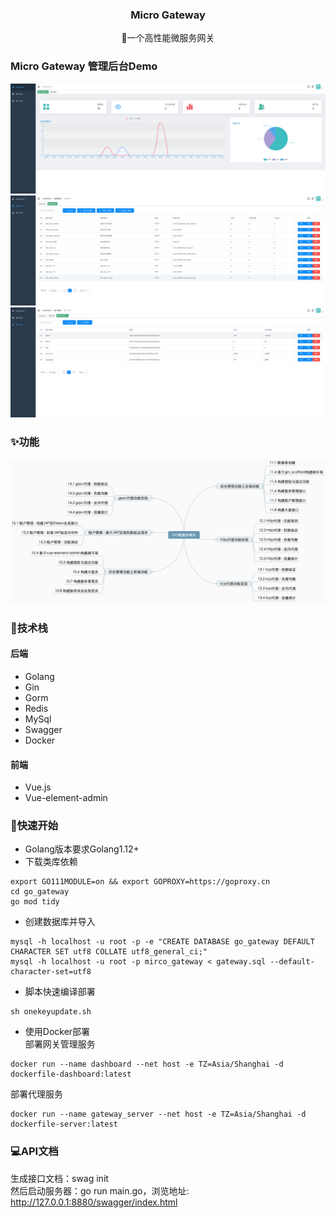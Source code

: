 <div align="center">

<h3 align="center">Micro Gateway</h3>
  <p align="center">
    🧱一个高性能微服务网关
    <br />
  </p>
</div>

### Micro Gateway 管理后台Demo
![demo1](./assets/dashboard.png)
![demo2](./assets/service_list.png)
![demo3](./assets/app_list.png)
### ✨功能
![功能脑图](./assets/功能脑图.png)
### 🔧技术栈
#### 后端
- Golang
- Gin
- Gorm
- Redis
- MySql
- Swagger
- Docker
#### 前端
- Vue.js
- Vue-element-admin

### 🚀快速开始
- Golang版本要求Golang1.12+
- 下载类库依赖
```shell
export GO111MODULE=on && export GOPROXY=https://goproxy.cn
cd go_gateway
go mod tidy
```
- 创建数据库并导入
```shell
mysql -h localhost -u root -p -e "CREATE DATABASE go_gateway DEFAULT CHARACTER SET utf8 COLLATE utf8_general_ci;"
mysql -h localhost -u root -p mirco_gateway < gateway.sql --default-character-set=utf8
```
- 脚本快速编译部署
```shell
sh onekeyupdate.sh
```
- 使用Docker部署  
部署网关管理服务
```shell
docker run --name dashboard --net host -e TZ=Asia/Shanghai -d dockerfile-dashboard:latest
```
部署代理服务
```shell
docker run --name gateway_server --net host -e TZ=Asia/Shanghai -d dockerfile-server:latest
```

### 💻API文档
生成接口文档：swag init  
然后启动服务器：go run main.go，浏览地址: http://127.0.0.1:8880/swagger/index.html